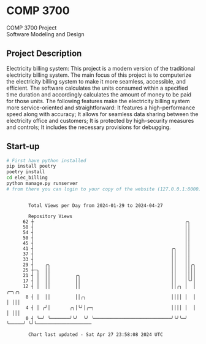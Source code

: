 # COMP 3700
COMP 3700 Project  
Software Modeling and Design
## Project Description
Electricity billing system: This project is a modern version of the traditional electricity billing system. The main focus of this project is to computerize the electricity billing system to make it more seamless, accessible, and efficient. The software calculates the units consumed within a specified time duration and accordingly calculates the amount of money to be paid for those units. The following features make the electricity billing system more service-oriented and straightforward: It features a high-performance speed along with accuracy; It allows for seamless data sharing between the electricity office and customers; It is protected by high-security measures and controls; It includes the necessary provisions for debugging.

## Start-up
```bash
# First have python installed
pip install poetry
poetry install
cd elec_billing
python manage.py runserver
# from there you can login to your copy of the website (127.0.0.1:8000), default creds are admin/admin
```

```

        Total Views per Day from 2024-01-29 to 2024-04-27

        Repository Views
      62 ┼                                                       ╭╮
      58 ┤                                                       ││
      54 ┤                                                       ││
      50 ┤                                                       ││
      45 ┤                                                       ││
      41 ┤                                                  ╭╮   ││
      37 ┤                                                  ││   ││
      33 ┤                                                  ││   ││
      29 ┤    ╭╮                                            ││   ││╭╮
      25 ┼─╮  ││                                            ││   ││││
      21 ┤ │  ││         ╭╮                                 ││   ││││
      17 ┤ │  ││         ││                                 ││   │╰╯│
      12 ┤ │  ││         ││                                 ││╭╮ │  │     ╭─╮╭╮
       8 ┤ │  ││         ││╭╮                               ││││ │  │     │ │││
       4 ┤ │ ╭╯│       ╭╮│╰╯│╭─╮                            ││││ │  │     │ │││
       0 ┤ ╰─╯ ╰───────╯╰╯  ╰╯ ╰────────────────────────────╯╰╯╰─╯  ╰─────╯ ╰╯╰────────────────────

        Chart last updated - Sat Apr 27 23:58:08 2024 UTC
        
```
